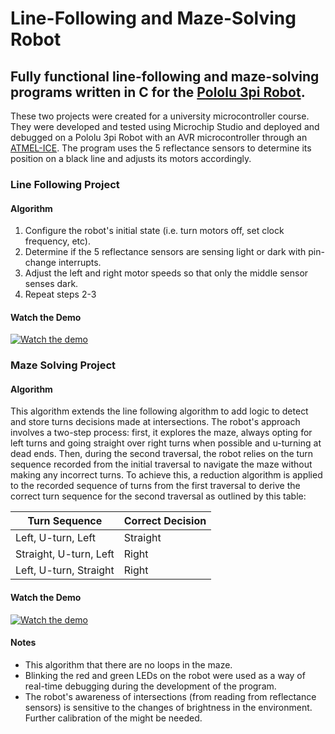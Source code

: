 # Line-Following and Maze-Solving Robot

## Fully functional line-following and maze-solving programs written in C for the [Pololu 3pi Robot](https://www.pololu.com/docs/0J21/all).

These two projects were created for a university microcontroller course. They were developed and tested using Microchip Studio and deployed and debugged on a Pololu 3pi Robot with an AVR microcontroller through an [ATMEL-ICE](https://www.microchip.com/en-us/development-tool/atatmel-ice). The program uses the 5 reflectance sensors to determine its position on a black line and adjusts its motors accordingly.

### Line Following Project

#### Algorithm

1. Configure the robot's initial state (i.e. turn motors off, set clock frequency, etc).
2. Determine if the 5 reflectance sensors are sensing light or dark with pin-change interrupts.
3. Adjust the left and right motor speeds so that only the middle sensor senses dark.
4. Repeat steps 2-3

#### Watch the Demo

<a href="https://youtu.be/tLwPTCkFpbY" target="_blank">
<img src="https://img.youtube.com/vi/tLwPTCkFpbY/0.jpg" alt="Watch the demo">
</a>

### Maze Solving Project

#### Algorithm

This algorithm extends the line following algorithm to add logic to detect and store turns decisions made at intersections. The robot's approach involves a two-step process: first, it explores the maze, always opting for left turns and going straight over right turns when possible and u-turning at dead ends. Then, during the second traversal, the robot relies on the turn sequence recorded from the initial traversal to navigate the maze without making any incorrect turns. To achieve this, a reduction algorithm is applied to the recorded sequence of turns from the first traversal to derive the correct turn sequence for the second traversal as outlined by this table:

| Turn Sequence          | Correct Decision |
| ---------------------- | ---------------- |
| Left, U-turn, Left     | Straight         |
| Straight, U-turn, Left | Right            |
| Left, U-turn, Straight | Right            |

#### Watch the Demo

<a href="https://youtu.be/NrizJmnjBWc" target="_blank">
<img src="https://img.youtube.com/vi/NrizJmnjBWc/0.jpg" alt="Watch the demo">
</a>

#### Notes

- This algorithm that there are no loops in the maze.
- Blinking the red and green LEDs on the robot were used as a way of real-time debugging during the development of the program.
- The robot's awareness of intersections (from reading from reflectance sensors) is sensitive to the changes of brightness in the environment. Further calibration of the might be needed.
